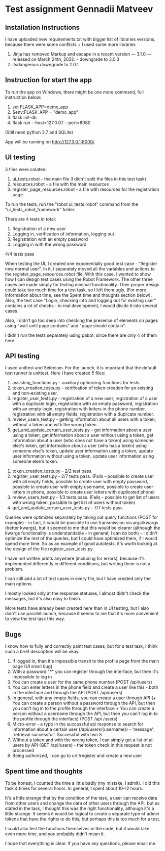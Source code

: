 # Test assignment Gennadii Matveev #

## Installation Instructions ##

I have uploaded new requirements.txt with bigger list of libraries versions, because there were some conflicts + I used some more libraries
1) Jinja has removed Markup and escape in a recent version — 3.1.0 — released on March 24th, 2022. - downgrade to 3.0.3
2) itsdangerous downgrade to 2.0.1

## Instruction for start the app ##
To run the app on Windows, there might be one more command, full instruction below:
1) set FLASK_APP=demo_app
2) $env:FLASK_APP = "demo_app"
3) flask init-db
4) flask run --host=127.0.0.1  --port=8080

(Still need python 3.7 and SQLite)

App will be running on http://127.0.0.1:8000/

## UI testing ##

3 files were created:
1) ui_tests.robot - the main file (I didn't split the files in this test task)
2) resources.robot - a file with the main resources
3) register_page_resources.robot - a file with resources for the registration page

To run the tests, run the "robot ui_tests.robot" command from the "ui_tests_robot_framework" folder.

There are 4 tests in total:
1) Registration of a new user
2) Logging in, verification of information, logging out
3) Registration with an empty password
4) Logging in with the wrong password

4/4 tests pass

When testing the UI, I created one exponentially good test case - "Register new normal user".
In it, I separately moved all the variables and actions to 
the register_page_resources.robot file. With this case, I wanted to show how I 
can design test cases using the Robot Framework. The other three cases are made simply 
for testing minimal functionality. Their proper design could take too much time for 
a test task, so I left them ugly. (For more information about time, see the Spent time 
and thoughts section below). Also, the test case "Login, checking info and 
logging out for existing user" contains a lot of checks - in real development, I would 
divide it into several cases. 

Also, I didn't go too deep into checking the presence of elements on pages 
using "wait until page contains" and "page should contain". 

I didn't run the tests separately using pabot, since there are only 4 of them here.
## API testing ##

I used unittest and Selenium. 
For the launch, it is important that the default test runner is unittest.
Here I have created 5 files:
1) assisting_functions.py - auxiliary optimizing functions for tests.
2) token_creation_tests.py - verification of token creation for an existing and non-existing user.
3) register_user_tests.py - registration of a new user, registration of a user with a 
duplicate login, registration with an empty password, registration with an empty login, 
registration with letters in the phone number, registration with all empty fields, 
registration with a duplicate number.
4) review_users_test.py - getting information about all users with a token, 
without a token and with the wrong token.
5) get_and_update_certain_user_tests.py - get information about a user using a token, 
get information about a user without using a token, get information about a user 
(who does not have a token) using someone else's token, get information about a 
user (who has a token) using someone else's token, update user information using a token, 
update user information without using a token, update user information using someone 
else's token.

1. token_creation_tests.py - 2/2 test pass. 
2. register_user_tests.py - 2/7 tests pass. (Fails - possible to create user with all empty fields,
possible to create user with empty password, possible to create user with empty username,
possible to create user letters in phone, possible to create user letters with duplicated phone) 
3. review_users_test.py - 1/3 tests pass. (Fails - possible to get list of users with wrong token,
possible to get list of users without token) 
4. get_and_update_certain_user_tests.py - 7/7 tests pass.

Queries were optimized separately by taking out query functions (POST for example) - 
in fact, it would be possible to use transmission via args/kwargs (better kwargs), but it
seemed to me that this would be clearer (although the kwargs functionality is 
understandable - in general, I can do both) - I didn't optimize the rest of the 
queries, but I could have optimized them, if I would spend more time. So as an example of good autotests, 
it's worth looking at the design of the file register_user_tests.py

I have not written prints anywhere (including for errors), because it's implemented 
differently in different conditions, but writing them is not a problem.

I can still add a lot of test cases in every file, but I have created only the main options.

I mostly looked only at the response statuses, I almost didn't check the messages, 
but it's also easy to finish.

More tests have already been created here than in UI testing, but I also didn't use 
parallel launch, because it seems to me that it's more convenient to view the test task this way.

## Bugs ##
I know how to fully and correctly paint test cases, but for a test task, 
I think such a brief description will be okay.
1) If logged in, then it's impossible transit to the profile page from the main page (UI small bug)
2) With a password "*" you can register through the interface, but then it's impossible to log in
3) You can create a user for the same phone number (POST /api/users)
4) You can enter letters in the phone field and create a user like this - both in the interface and through the API (POST /api/users)
5) In general, with any empty fields, you can create a user through API (+ You can create a person without a password through the API, but then you can't
log in to the profile through the interface + You can create a person without a username through the API, but then you can't log in to the profile through the interface) (POST /api /users)
6) Micro-error - a typo in the successful api response to search for information about a certain user (/api/users/{username}) - 'message': 'retrieval successful'. Successful with two S
7) Without a token and with the wrong token, I can simply get a list of all users by API (GET /api/users) - the token check in this request is not processed
8) Being authorized, I can go to url /register and create a new user

## Spent time and thoughts ##
To be honest, I counted the time a little badly (my mistake, I admit). I did this 
task 4 times for several hours. In general, I spent about 10-12 hours.

It's a little strange that by the condition of the task, a user can receive data from 
other users and change the data of other users through the API, but  as stated in the 
task, I thought this was the right functionality, although it's a little strange. It 
seems it would be logical to create a separate type of admin tokens 
that have the rights to do this, but perhaps this is too much for a test.

I could also test the functions themselves in the code, but it would take even more time,
and you probably didn't mean it.

I hope that everything is clear. If you have any questions, please email me.